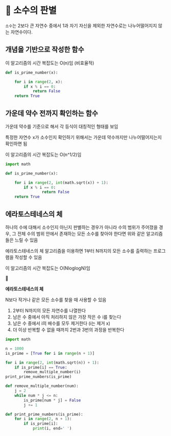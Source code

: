 # 🥥 소수의 판별

`소수`는 2보다 큰 자연수 중에서 1과 자기 자신을 제외한 자연수로는 나누어떨어지지 않는 자연수이다.

## 개념을 기반으로 작성한 함수

이 알고리즘의 시간 복잡도는 O(n)임 (비효율적)

```python
def is_prime_number(x):

	for i in range(2, x):
		if x % i == 0:
			return False
	return True
```

## 가운데 약수 전까지 확인하는 함수

가운데 약수를 기준으로 해서 각 등식이 대칭적인 형태를 보임

특정한 자연수 x가 소수인지 확인하기 위해서는 가운데 약수까지만 나누어떨어지는지 확인하면 됨

이 알고리즘의 시간 복잡도는 O(n^1/2)임

```python
import math

def is_prime_number(x):

	for i in range(2, int(math.sqrt(x)) + 1):
		if x % i == 0:
				return False
	return True
```

## 에라토스테네스의 체

하나의 수에 대해서 소수인지 아닌지 판별하는 경우가 아니라 수의 범위가 주어졌을 경우, 그 전체 수의 범위 안에서 존재하는 모든 소수를 찾아야 한다면 위와 같은 알고리즘들은 느릴 수 있음

에라토스테네스의 체 알고리즘을 이용하면 1부터 N까지의 모든 소수를 출력하는 프로그램을 작성할 수 있음

이 알고리즘의 시간 복잡도는 O(NloglogN)임

<aside>
💫

**에라토스테네스의 체**

N보다 작거나 같은 모든 소수를 찾을 때 사용할 수 있음

1. 2부터 N까지의 모든 자연수를 나열한다
2. 남은 수 중에서 아직 처리하지 않은 가장 작은 수 i를 찾는다
3. 남은 수 중에서 i의 배수를 모두 제거한다 (i는 제거 x)
4. 더 이상 반복할 수 없을 때까지 2번과 3번의 과정을 반복한다
</aside>

```python
import math

n = 1000
is_prime = [True for i in range(n + 1)]

for i in range(2, int(math.sqrt(n)) + 1):
	if is_prime[i] == True:
		remove_multiple_number(i)
print_prime_numbers(is_prime)
```

```python
def remove_multiple_number(num):
	j = 2
	while num * j <= n:
		is_prime[num * j] = False
		j += 1
```

```python
def print_prime_numbers(is_prime):
	for i in range(2, n + 1):
		if is_prime[i]:
			print(i, end=' ')
```